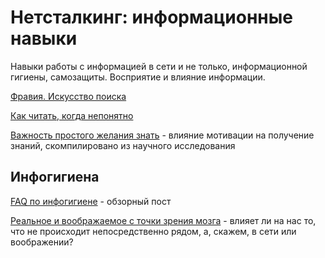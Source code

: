 # Нетсталкинг: информационные навыки
Навыки работы с информацией в сети и не только, информационной гигиены, самозащиты. Восприятие и влияние информации.

[Фравия. Искусство поиска](https://t.me/netstalking_overground/78)

[Как читать, когда непонятно](https://telegra.ph/Kak-chitat-kogda-neponyatno-03-20)

[Важность простого желания знать](https://telegra.ph/Vazhnost-prostogo-zhelaniya-znat-05-01) - влияние мотивации на получение знаний, скомпилировано из научного исследования

## Инфогигиена

[FAQ по инфогигиене](https://telegra.ph/FAQ-po-infogigiene-07-14) - обзорный пост

[Реальное и воображаемое с точки зрения мозга](https://telegra.ph/Realnoe-i-voobrazhaemoe-s-tochki-zreniya-mozga-04-09) - влияет ли на нас то, что не происходит непосредственно рядом, а, скажем, в сети или воображении?
